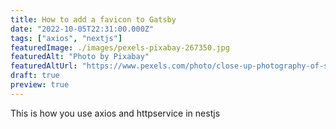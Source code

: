```yaml
---
title: How to add a favicon to Gatsby
date: "2022-10-05T22:31:00.000Z"
tags: ["axios", "nextjs"]
featuredImage: ./images/pexels-pixabay-267350.jpg
featuredAlt: "Photo by Pixabay"
featuredAltUrl: "https://www.pexels.com/photo/close-up-photography-of-smartphone-icons-267350/"
draft: true
preview: true
---
```

This is how you use axios and httpservice in nestjs